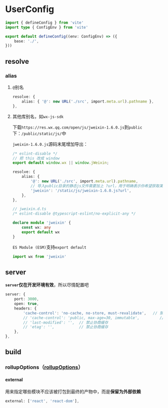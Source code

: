 # UserConfig

```typescript
import { defineConfig } from 'vite'
import type { ConfigEnv } from 'vite'

export default defineConfig((env: ConfigEnv) => ({
    base: './',
}))
```



## resolve

### alias

1. `@`别名

   ```typescript
   resolve: {
       alias: { '@': new URL('./src', import.meta.url).pathname },
   },
   ```

2. 其他库别名，如`wx-js-sdk`

   下载`https://res.wx.qq.com/open/js/jweixin-1.6.0.js`到`public`下：`/public/static/js/`中

   `jweixin-1.6.0.js`源码末尾增加导出：

   ```typescript
   /* eslint-disable */
   // 把 this 改成 window
   export default window.wx || window.jWeixin;
   ```

   ```typescript
   resolve: {
       alias: {
           '@': new URL('./src', import.meta.url).pathname,
           // 导入public目录的静态js文件需要加上 ?url，用于明确表示你希望获取某个静态资源的 URL 路径 而不是资源内容本身
           'jweixin': '/static/js/jweixin-1.6.0.js?url',
       },
   },
   ```

   ```typescript
   // jweixin.d.ts
   /* eslint-disable @typescript-eslint/no-explicit-any */
   
   declare module 'jweixin' {
       const wx: any
       export default wx
   }
   ```

   `ES Module (ESM)`支持`export default`

   ```typescript
   import wx from 'jweixin'
   ```

   



## server

**`server`仅在开发环境有效**，所以尽情配置吧

```typescript
server: {
    port: 3000,
    open: true,
    headers: {
        'cache-control': 'no-cache, no-store, must-revalidate',   // 禁止缓存
        // 'cache-control': 'public, max-age=30, immutable',         // 缓存 3600s
        // 'last-modified': '',  // 禁止协商缓存
        // 'etag': '',           // 禁止协商缓存
    },
},
```



## build



### rollupOptions（[rollupOptions](./rollupOptions.md)）



#### external

用来指定哪些模块不应该被打包到最终的产物中，而是**保留为外部依赖**

```typescript
external: ['react', 'react-dom'],
```



